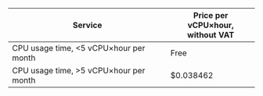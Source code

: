 Service | Price per vCPU×hour, <br>without VAT
---- | ----
CPU usage time, <5 vCPU×hour per month | Free
CPU usage time, >5 vCPU×hour per month | $0.038462